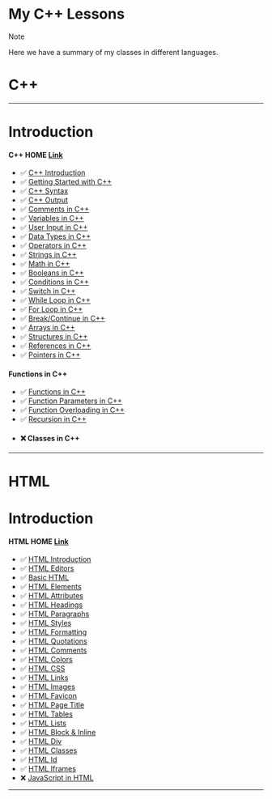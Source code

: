 # My C++ Lessons

> [!NOTE]
> Here we have a summary of my classes in different languages.

# C++


-----------------------------------------------------------------------------------------------------------------------------------------------------------------
# Introduction

#### C++ HOME [Link](https://www.w3schools.com/cpp/)
- ✅ [C++ Introduction](#)
- ✅ [Getting Started with C++](#)
- ✅ [C++ Syntax](#)
- ✅ [C++ Output](#)
- ✅ [Comments in C++](#)
- ✅ [Variables in C++](#)
- ✅ [User Input in C++](#)
- ✅ [Data Types in C++](#)
- ✅ [Operators in C++](#)
- ✅ [Strings in C++](#)
- ✅ [Math in C++](#)
- ✅ [Booleans in C++](#)
- ✅ [Conditions in C++](#)
- ✅ [Switch in C++](#)
- ✅ [While Loop in C++](#)
- ✅ [For Loop in C++](#)
- ✅ [Break/Continue in C++](#)
- ✅ [Arrays in C++](#)
- ✅ [Structures in C++](#)
- ✅ [References in C++](#)
- ✅ [Pointers in C++](#)
#### Functions  in C++
- ✅ [Functions in C++](#)
- ✅ [Function Parameters in C++](#)
- ✅ [Function Overloading in C++](#)
- ✅ [Recursion in C++](#)
- #### ❌ Classes in C++
-----------------------------------------------------------------------------------------------------------------------------------------------------------------
# HTML

# Introduction

#### HTML HOME [Link](https://www.w3schools.com/html/default.asp)
- ✅ [HTML Introduction](#)
- ✅ [HTML Editors](#)
- ✅ [Basic HTML](#)
- ✅ [HTML Elements](#)
- ✅ [HTML Attributes](#)
- ✅ [HTML Headings](#)
- ✅ [HTML Paragraphs](#)
- ✅ [HTML Styles](#)
- ✅ [HTML Formatting](#)
- ✅ [HTML Quotations](#)
- ✅ [HTML Comments](#)
- ✅ [HTML Colors](#)
- ✅ [HTML CSS](#)
- ✅ [HTML Links](#)
- ✅ [HTML Images](#)
- ✅ [HTML Favicon](#)
- ✅ [HTML Page Title](#)
- ✅ [HTML Tables](#)
- ✅ [HTML Lists](#)
- ✅ [HTML Block & Inline](#)
- ✅ [HTML Div](#)
- ✅ [HTML Classes](#)
- ✅ [HTML Id](#)
- ✅ [HTML Iframes](#)
- ❌ [JavaScript in HTML](#)

-----------------------------------------------------------------------------------------------------------------------------------------------------------------